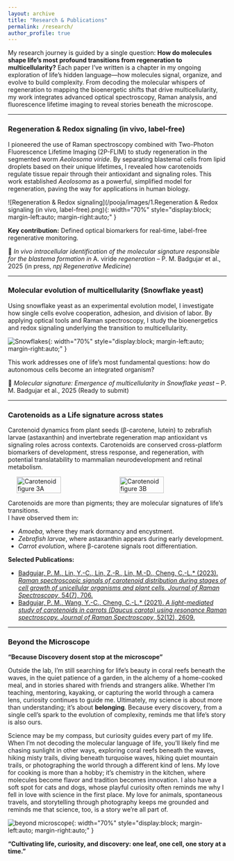 ```yaml
---
layout: archive
title: "Research & Publications"
permalink: /research/
author_profile: true
---
```


My research journey is guided by a single question: **How do molecules shape life’s most profound transitions from regeneration to multicellularity?** Each paper I’ve written is a chapter in my ongoing exploration of life’s hidden language—how molecules signal, organize, and evolve to build complexity. From decoding the molecular whispers of regeneration to mapping the bioenergetic shifts that drive multicellularity, my work integrates advanced optical spectroscopy, Raman analysis, and fluorescence lifetime imaging to reveal stories beneath the microscope.  

---

### Regeneration & Redox signaling (in vivo, label-free)  

I pioneered the use of Raman spectroscopy combined with Two-Photon Fluorescence Lifetime Imaging (2P-FLIM) to study regeneration in the segmented worm *Aeolosoma viride*.  By separating blastemal cells from lipid droplets based on their unique lifetimes, I revealed how carotenoids regulate tissue repair through their antioxidant and signaling roles. This work established *Aeolosoma* as a powerful, simplified model for regeneration, paving the way for applications in human biology.  

![Regeneration & Redox signaling](/pooja/images/1.Regeneration & Redox signaling (in vivo, label-free).png){: width="70%" style="display:block; margin-left:auto; margin-right:auto;" }  

**Key contribution:** Defined optical biomarkers for real-time, label-free regenerative monitoring.  

📄 *In vivo intracellular identification of the molecular signature responsible for the blastema formation in* A. viride *regeneration* – P. M. Badgujar et al., 2025 (in press, *npj Regenerative Medicine*)  

---

### Molecular evolution of multicellularity (Snowflake yeast)  

Using snowflake yeast as an experimental evolution model, I investigate how single cells evolve cooperation, adhesion, and division of labor. By applying optical tools and Raman spectroscopy, I study the bioenergetics and redox signaling underlying the transition to multicellularity.  

![Snowflakes](/pooja/images/yeast.jpg){: width="70%" style="display:block; margin-left:auto; margin-right:auto;" }  

This work addresses one of life’s most fundamental questions: how do autonomous cells become an integrated organism?  

📄 *Molecular signature: Emergence of multicellularity in Snowflake yeast* – P. M. Badgujar et al., 2025 (Ready to submit)  

---

### Carotenoids as a Life signature across states  

Carotenoid dynamics from plant seeds (β-carotene, lutein) to zebrafish larvae (astaxanthin) and invertebrate regeneration map antioxidant vs signaling roles across contexts.  Carotenoids are conserved cross-platform biomarkers of development, stress response, and regeneration, with potential translatability to mammalian neurodevelopment and retinal metabolism.  

<div style="display: flex; justify-content: center; gap: 10px;">
  <img src="/pooja/images/3A.jpg" alt="Carotenoid figure 3A" width="45%">
  <img src="/pooja/images/3B.png" alt="Carotenoid figure 3B" width="45%">
</div>  

Carotenoids are more than pigments; they are molecular signatures of life’s transitions.  
I have observed them in:  
- *Amoeba*, where they mark dormancy and encystment.  
- *Zebrafish larvae*, where astaxanthin appears during early development.  
- *Carrot evolution*, where β-carotene signals root differentiation.  

**Selected Publications:**  
- [Badgujar, P. M., Lin, Y.-C., Lin, Z.-R., Lin, M.-D., Cheng, C.-L.* (2023). *Raman spectroscopic signals of carotenoid distribution during stages of cell growth of unicellular organisms and plant cells.* *Journal of Raman Spectroscopy*, 54(7), 706.](https://www.researchgate.net/publication/370441307_Raman_spectroscopic_signals_of_carotenoid_distribution_during_stages_of_cell_growth_of_unicellular_organisms_and_plant_cells)  
- [Badgujar, P. M., Wang, Y.-C., Cheng, C.-L.* (2021). *A light-mediated study of carotenoids in carrots (Daucus carota) using resonance Raman spectroscopy.* *Journal of Raman Spectroscopy*, 52(12), 2609.](https://www.researchgate.net/publication/352405785_A_light-mediated_study_of_carotenoids_in_carrots_Daucus_carota_using_resonance_Raman_spectroscopy)  

---

### Beyond the Microscope

**“Because Discovery dosent stop at the microscope”**

Outside the lab, I’m still searching for life’s beauty in coral reefs beneath the waves, in the quiet patience of a garden, in the alchemy of a home-cooked meal, and in stories shared with friends and strangers alike. Whether I’m teaching, mentoring, kayaking, or capturing the world through a camera lens, curiosity continues to guide me. Ultimately, my science is about more than understanding; it’s about **belonging**. Because every discovery, from a single cell’s spark to the evolution of complexity, reminds me that life’s story is also ours.  

Science may be my compass, but curiosity guides every part of my life. When I’m not decoding the molecular language of life, you’ll likely find me chasing sunlight in other ways, exploring coral reefs beneath the waves, hiking misty trails, diving beneath turquoise waves, hiking quiet mountain trails, or photographing the world through a different kind of lens. My love for cooking is more than a hobby; it’s chemistry in the kitchen, where molecules become flavor and tradition becomes innovation. I also have a soft spot for cats and dogs, whose playful curiosity often reminds me why I fell in love with science in the first place. My love for animals, spontaneous travels, and storytelling through photography keeps me grounded and reminds me that science, too, is a story we’re all part of.  

![beyond microscope](/pooja/images/beyond_microscope.jpg){: width="70%" style="display:block; margin-left:auto; margin-right:auto;" }  

**“Cultivating life, curiosity, and discovery: one leaf, one cell, one story at a time.”**  

